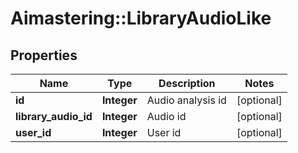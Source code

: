 # Aimastering::LibraryAudioLike

## Properties
Name | Type | Description | Notes
------------ | ------------- | ------------- | -------------
**id** | **Integer** | Audio analysis id | [optional] 
**library_audio_id** | **Integer** | Audio id | [optional] 
**user_id** | **Integer** | User id | [optional] 


